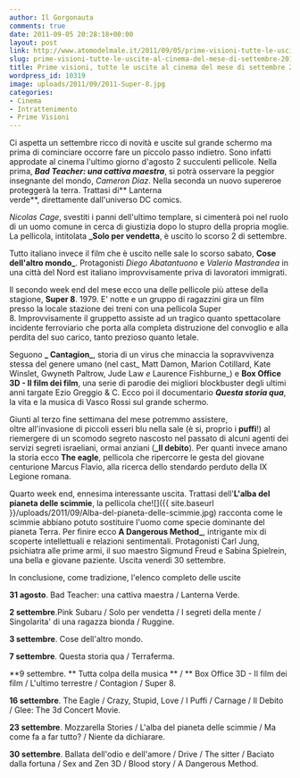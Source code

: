 ```yaml
---
author: Il Gorgonauta
comments: true
date: 2011-09-05 20:28:18+00:00
layout: post
link: http://www.atomodelmale.it/2011/09/05/prime-visioni-tutte-le-uscite-al-cinema-del-mese-di-settembre-2011/
slug: prime-visioni-tutte-le-uscite-al-cinema-del-mese-di-settembre-2011
title: Prime visioni, tutte le uscite al cinema del mese di settembre 2011.
wordpress_id: 10319
image: uploads/2011/09/2011-Super-8.jpg
categories:
- Cinema
- Intrattenimento
- Prime Visioni
---
```



Ci aspetta un settembre ricco di novità e uscite sul grande schermo ma prima di cominciare occorre fare un piccolo passo indietro. Sono infatti approdate al cinema l'ultimo giorno d'agosto 2 succulenti pellicole. Nella prima, **_Bad Teacher: una cattiva maestra_**, si potrà osservare la peggior insegnante del mondo, _Cameron Diaz_. Nella seconda un nuovo supereroe proteggerà la terra. Trattasi di** Lanterna verde**, direttamente dall'universo DC comics.

_Nicolas Cage_, svestiti i panni dell'ultimo templare, si cimenterà poi nel ruolo di un uomo comune in cerca di giustizia dopo lo stupro della propria moglie. La pellicola, intitolata **_Solo per vendetta**, è uscito lo scorso 2 di settembre.

Tutto italiano invece il film che è uscito nelle sale lo scorso sabato, **Cose dell'altro mondo_**. Protagonisti _Diego Abatantuono_ e _Valerio Mastrandea_ in una città del Nord est italiano improvvisamente priva di lavoratori immigrati.

Il secondo week end del mese ecco una delle pellicole più attese della stagione, **Super 8**. 1979. E' notte e un gruppo di ragazzini gira un film presso la locale stazione dei treni con una pellicola Super 8. Improvvisamente il gruppetto assiste ad un tragico quanto spettacolare incidente ferroviario che porta alla completa distruzione del convoglio e alla perdita del suo carico, tanto prezioso quanto letale.

Seguono **_ Cantagion_**, storia di un virus che minaccia la sopravvivenza stessa del genere umano (nel cast_ Matt Damon, Marion Cotillard, Kate Winslet, Gwyneth Paltrow, Jude Law _e_ Laurence Fishburne_) e **Box Office 3D - Il film dei film**, una serie di parodie dei migliori blockbuster degli ultimi anni targate Ezio Greggio & C. Ecco poi il documentario **_Questa storia qua_**, la vita e la musica di Vasco Rossi sul grande schermo.

Giunti al terzo fine settimana del mese potremmo assistere, oltre all'invasione di piccoli esseri blu nella sale (è si, proprio i **puffi**!) al riemergere di un scomodo segreto nascosto nel passato di alcuni agenti dei servizi segreti israeliani, ormai anziani (**_Il debito**). Per quanti invece amano la storia ecco **The eagle**, pellicola che ripercorre le gesta del giovane centurione Marcus Flavio, alla ricerca dello stendardo perduto della IX Legione romana.

Quarto week end, ennesima interessante uscita. Trattasi dell'**L'alba del pianeta delle scimmie**, la pellicola che![]({{ site.baseurl }}/uploads/2011/09/Alba-del-pianeta-delle-scimmie.jpg) racconta come le scimmie abbiano potuto sostituire l'uomo come specie dominante del pianeta Terra. Per finire ecco **A Dangerous Method_**, intrigante mix di scoperte intellettuali e relazioni sentimentali. Protagonisti Carl Jung, psichiatra alle prime armi, il suo maestro Sigmund Freud e Sabina Spielrein, una bella e giovane paziente. Uscita venerdì 30 settembre.

In conclusione, come tradizione, l'elenco completo delle uscite

**31 agosto**. Bad Teacher: una cattiva maestra / Lanterna Verde.

**2 settembre**.Pink Subaru / Solo per vendetta / I segreti della mente / Singolarita' di una ragazza bionda / Ruggine.

**3 settembre**. Cose dell'altro mondo.

**7 settembre**. Questa storia qua / Terraferma.

**9 settembre. ** Tutta colpa della musica ** / ** Box Office 3D - Il film dei film / L'ultimo terrestre / Contagion / Super 8.

**16 settembre**. The Eagle / Crazy, Stupid, Love / I Puffi / Carnage / Il Debito / Glee: The 3d Concert Movie.

**23 settembre**. Mozzarella Stories / L'alba del pianeta delle scimmie / Ma come fa a far tutto? / Niente da dichiarare.

**30 settembre**. Ballata dell'odio e dell'amore / Drive / The sitter / Baciato dalla fortuna / Sex and Zen 3D / Blood story / A Dangerous Method.
